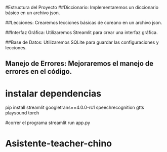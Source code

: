 #Estructura del Proyecto
##Diccionario: Implementaremos un diccionario básico en un archivo json.

##Lecciones: Crearemos lecciones básicas de coreano en un archivo json.

##Interfaz Gráfica: Utilizaremos Streamlit para crear una interfaz gráfica.

##Base de Datos: Utilizaremos SQLite para guardar las configuraciones y lecciones.

## Manejo de Errores: Mejoraremos el manejo de errores en el código.


# instalar dependencias
pip install streamlit googletrans==4.0.0-rc1 speechrecognition gtts playsound torch

#correr el programa 
streamlit run app.py
# Asistente-teacher-chino
